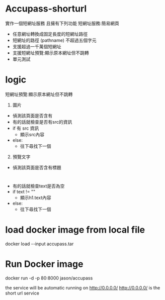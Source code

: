 # Accupass-shorturl
實作一個短網址服務
且擁有下列功能
短網址服務:簡易網頁
- 任意網址轉換成固定長度的短網址路徑
- 短網址的路徑 (pathname) 不超過五個字元
- 支援超過一千萬個短網址
- 支援短網址預覽:顯示原本網址但不跳轉
- 單元測試

# logic
短網址預覽:顯示原本網址但不跳轉
1. 圖片
  * 偵測該頁面是否含有 <img> 
  * 有的話就檢查是否有src的資訊
  * if 有 src 資訊
    * 顯示src內容
  * else:
    * 往下尋找下一個
2. 預覽文字
  * 偵測該頁面是否含有標題 <h1>  
  * 有的話就檢查text是否為空
  * if text != ""
    * 顯示h1.text內容
  * else:
    * 往下尋找下一個
 
# load docker image from local file
docker load --input accupass.tar

# Run Docker image
docker run -d -p 80:8000 jason/accupass

the service will be automatic running on http://0.0.0.0/
http://0.0.0.0/ is the short url service
